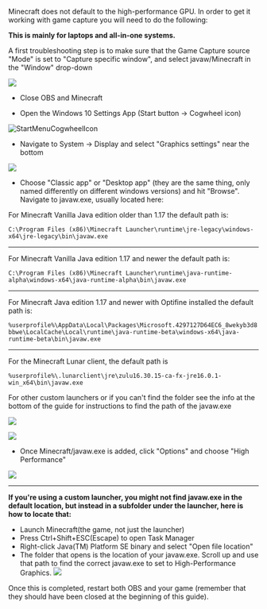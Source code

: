 Minecraft does not default to the high-performance GPU. In order to get it working with game capture you will need to do the following:

**This is mainly for laptops and all-in-one systems.**

A first troubleshooting step is to make sure that the Game Capture source "Mode" is set to "Capture specific window", and select javaw/Minecraft in the "Window" drop-down

![](https://i.imgur.com/Sbsrdmy.png)
* Close OBS and Minecraft

* Open the Windows 10 Settings App (Start button → Cogwheel icon)

![StartMenuCogwheelIcon](https://i.imgur.com/6dUeodW.png)
* Navigate to System → Display and select "Graphics settings" near the bottom

![](https://raw.githubusercontent.com/wiki/obsproject/obs-studio/images/laptop-troubleshooting/win10/01-graphics-settings.png)
* Choose "Classic app" or "Desktop app" (they are the same thing, only named differently on different windows versions) and hit "Browse". Navigate to javaw.exe, usually located here:

For Minecraft Vanilla Java edition older than 1.17 the default path is:

`C:\Program Files (x86)\Minecraft Launcher\runtime\jre-legacy\windows-x64\jre-legacy\bin\javaw.exe`

***
For Minecraft Vanilla Java edition 1.17 and newer the default path is:

`C:\Program Files (x86)\Minecraft Launcher\runtime\java-runtime-alpha\windows-x64\java-runtime-alpha\bin\javaw.exe`

***
For Minecraft Java edition 1.17 and newer with Optifine installed the default path is:

`%userprofile%\AppData\Local\Packages\Microsoft.4297127D64EC6_8wekyb3d8bbwe\LocalCache\Local\runtime\java-runtime-beta\windows-x64\java-runtime-beta\bin\javaw.exe`

***
For the Minecraft Lunar client, the default path is

`%userprofile%\.lunarclient\jre\zulu16.30.15-ca-fx-jre16.0.1-win_x64\bin\javaw.exe`

For other custom launchers or if you can't find the folder see the info at the bottom of the guide for instructions to find the path of the javaw.exe

![](https://i.imgur.com/aDSvJbl.png)

![](https://i.imgur.com/kphrwU3.png)

* Once Minecraft/javaw.exe is added, click "Options" and choose "High Performance"

![](https://raw.githubusercontent.com/wiki/obsproject/obs-studio/images/laptop-troubleshooting/win10/05-high-perf.png)


***

**If you're using a custom launcher, you might not find javaw.exe in the default location, but instead in a subfolder under the launcher, here is how to locate that:**
* Launch Minecraft(the game, not just the launcher)
* Press Ctrl+Shift+ESC(Escape) to open Task Manager
* Right-click Java(TM) Platform SE binary and select "Open file location"
* The folder that opens is the location of your javaw.exe. Scroll up and use that path to find the correct javaw.exe to set to High-Performance Graphics.
![](https://i.imgur.com/hF0in2S.png)

Once this is completed, restart both OBS and your game (remember that they should have been closed at the beginning of this guide).

